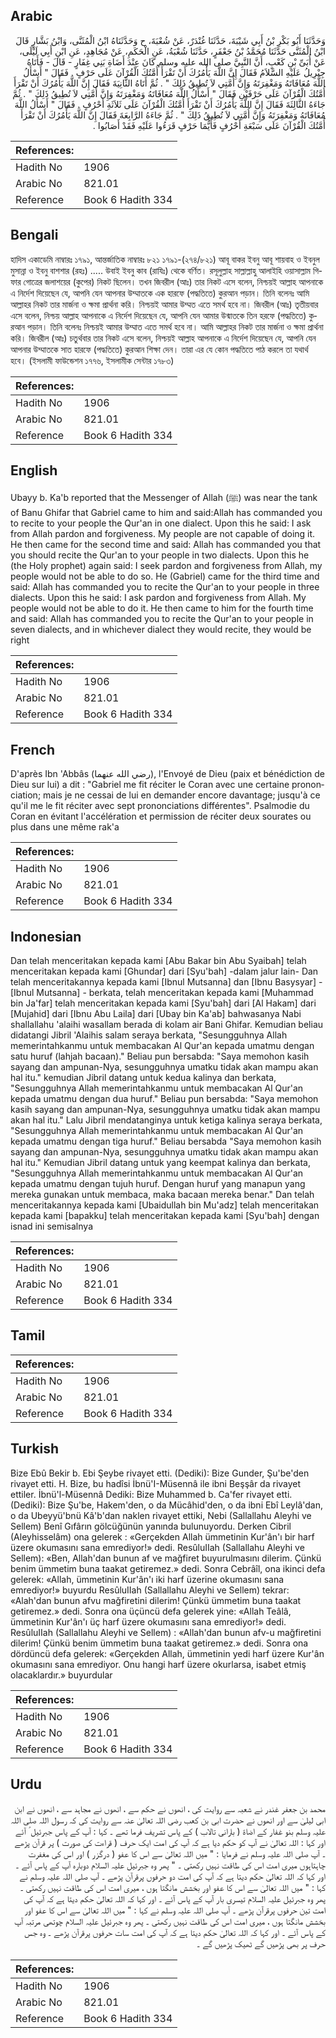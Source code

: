 ## Arabic


<div dir="rtl" lang="ar" style={{fontSize:'larger',backgroundColor:'#f8f9fa',padding:20}}>
وَحَدَّثَنَا أَبُو بَكْرِ بْنُ أَبِي شَيْبَةَ، حَدَّثَنَا غُنْدَرٌ، عَنْ شُعْبَةَ، ح وَحَدَّثَنَاهُ ابْنُ الْمُثَنَّى، وَابْنُ بَشَّارٍ قَالَ ابْنُ الْمُثَنَّى حَدَّثَنَا مُحَمَّدُ بْنُ جَعْفَرٍ، حَدَّثَنَا شُعْبَةُ، عَنِ الْحَكَمِ، عَنْ مُجَاهِدٍ، عَنِ ابْنِ أَبِي لَيْلَى، عَنْ أُبَىِّ بْنِ كَعْبٍ، أَنَّ النَّبِيَّ صلى الله عليه وسلم كَانَ عِنْدَ أَضَاةِ بَنِي غِفَارٍ - قَالَ - فَأَتَاهُ جِبْرِيلُ عَلَيْهِ السَّلاَمُ فَقَالَ إِنَّ اللَّهَ يَأْمُرُكَ أَنْ تَقْرَأَ أُمَّتُكَ الْقُرْآنَ عَلَى حَرْفٍ ‏.‏ فَقَالَ ‏"‏ أَسْأَلُ اللَّهَ مُعَافَاتَهُ وَمَغْفِرَتَهُ وَإِنَّ أُمَّتِي لاَ تُطِيقُ ذَلِكَ ‏"‏ ‏.‏ ثُمَّ أَتَاهُ الثَّانِيَةَ فَقَالَ إِنَّ اللَّهَ يَأْمُرُكَ أَنْ تَقْرَأَ أُمَّتُكَ الْقُرْآنَ عَلَى حَرْفَيْنِ فَقَالَ ‏"‏ أَسْأَلُ اللَّهَ مُعَافَاتَهُ وَمَغْفِرَتَهُ وَإِنَّ أُمَّتِي لاَ تُطِيقُ ذَلِكَ ‏"‏ ‏.‏ ثُمَّ جَاءَهُ الثَّالِثَةَ فَقَالَ إِنَّ اللَّهَ يَأْمُرُكَ أَنْ تَقْرَأَ أُمَّتُكَ الْقُرْآنَ عَلَى ثَلاَثَةِ أَحْرُفٍ ‏.‏ فَقَالَ ‏"‏ أَسْأَلُ اللَّهَ مُعَافَاتَهُ وَمَغْفِرَتَهُ وَإِنَّ أُمَّتِي لاَ تُطِيقُ ذَلِكَ ‏"‏ ‏.‏ ثُمَّ جَاءَهُ الرَّابِعَةَ فَقَالَ إِنَّ اللَّهَ يَأْمُرُكَ أَنْ تَقْرَأَ أُمَّتُكَ الْقُرْآنَ عَلَى سَبْعَةِ أَحْرُفٍ فَأَيُّمَا حَرْفٍ قَرَءُوا عَلَيْهِ فَقَدْ أَصَابُوا ‏.‏
</div>
<div style={{backgroundColor:'#f8f9fa',padding:20, marginBottom: 10}}><table> <thead> <tr> <th>References:</th> <th></th> </tr> </thead> <tbody><tr><td>Hadith No</td><td>1906</td></tr><tr><td>Arabic No</td><td>821.01</td></tr><tr><td>Reference</td><td>Book 6 Hadith 334</td></tr></tbody></table></div>

## Bengali


<div dir="ltr" lang="bn" style={{fontSize:'larger',backgroundColor:'#f8f9fa',padding:20}}>
হাদিস একাডেমি নাম্বারঃ ১৭৯১, আন্তর্জাতিক নাম্বারঃ ৮২১ ১৭৯১-(২৭৪/৮২১) আবূ বাকর ইবনু আবূ শায়বাহ ও ইবনুল মুসান্না ও ইবনু বাশশার (রহঃ) ..... উবাই ইবনু কাব (রাযিঃ) থেকে বর্ণিত। রসূলুল্লাহ সাল্লাল্লাহু আলাইহি ওয়াসাল্লাম গিফার গোত্রের জলাশয়ের (কুপের) নিকট ছিলেন। তখন জিবরীল (আঃ) তার নিকট এসে বলেন, নিশ্চয়ই আল্লাহ আপনাকে এ নির্দেশ দিয়েছেন যে, আপনি যেন আপনার উম্মাতকে এক হারফে (পদ্ধতিতে) কুরআন পড়ান। তিনি বলেনঃ আমি আল্লাহর নিকট তার মার্জনা ও ক্ষমা প্রার্থনা করি। নিশ্চয়ই আমার উম্মত এতে সমর্থ হবে না। জিবরীল (আঃ) তৃতীয়বার এসে বলেন, নিশ্চয় আল্লাহ আপনাকে এ নির্দেশ দিয়েছেন যে, আপনি যেন আমার উন্মাতকে তিন হরফে (পদ্ধতিতে) কুরআন পড়ান। তিনি বলেনঃ নিশ্চয়ই আমার উম্মাত এতে সমর্থ হবে না। আমি আল্লাহর নিকট তার মার্জনা ও ক্ষমা প্রার্থনা করি। জিবরীল (আঃ) চতুর্থবার তার নিকট এসে বলেন, নিশ্চয়ই আল্লাহ আপনাকে এ নির্দেশ দিয়েছেন যে, আপনি যেন আপনার উম্মাতকে সাত হারফে (পদ্ধতিতে) কুরআন শিক্ষা দেন। তারা এর যে কোন পদ্ধতিতে পাঠ করলে তা যথার্থ হবে। (ইসলামী ফাউন্ডেশন ১৭৭৬, ইসলামীক সেন্টার ১৭৮৩)
</div>
<div style={{backgroundColor:'#f8f9fa',padding:20, marginBottom: 10}}><table> <thead> <tr> <th>References:</th> <th></th> </tr> </thead> <tbody><tr><td>Hadith No</td><td>1906</td></tr><tr><td>Arabic No</td><td>821.01</td></tr><tr><td>Reference</td><td>Book 6 Hadith 334</td></tr></tbody></table></div>

## English


<div dir="ltr" lang="en" style={{fontSize:'larger',backgroundColor:'#f8f9fa',padding:20}}>
Ubayy b. Ka'b reported that the Messenger of Allah (ﷺ) was near the tank of Banu Ghifar that Gabriel came to him and said:Allah has commanded you to recite to your people the Qur'an in one dialect. Upon this he said: I ask from Allah pardon and forgiveness. My people are not capable of doing it. He then came for the second time and said: Allah has commanded you that you should recite the Qur'an to your people in two dialects. Upon this he (the Holy prophet) again said: I seek pardon and forgiveness from Allah, my people would not be able to do so. He (Gabriel) came for the third time and said: Allah has commanded you to recite the Qur'an to your people in three dialects. Upon this he said: I ask pardon and forgiveness from Allah. My people would not be able to do it. He then came to him for the fourth time and said: Allah has commanded you to recite the Qur'an to your people in seven dialects, and in whichever dialect they would recite, they would be right
</div>
<div style={{backgroundColor:'#f8f9fa',padding:20, marginBottom: 10}}><table> <thead> <tr> <th>References:</th> <th></th> </tr> </thead> <tbody><tr><td>Hadith No</td><td>1906</td></tr><tr><td>Arabic No</td><td>821.01</td></tr><tr><td>Reference</td><td>Book 6 Hadith 334</td></tr></tbody></table></div>

## French


<div dir="ltr" lang="fr" style={{fontSize:'larger',backgroundColor:'#f8f9fa',padding:20}}>
D'après Ibn 'Abbâs (رضي الله عنهما), l'Envoyé de Dieu (paix et bénédiction de Dieu sur lui) a dit : "Gabriel me fit réciter le Coran avec une certaine prononciation; mais je ne cessai de lui en demander encore davantage; jusqu'à ce qu'il me le fit réciter avec sept prononciations différentes". Psalmodie du Coran en évitant l'accélération et permission de réciter deux sourates ou plus dans une même rak'a
</div>
<div style={{backgroundColor:'#f8f9fa',padding:20, marginBottom: 10}}><table> <thead> <tr> <th>References:</th> <th></th> </tr> </thead> <tbody><tr><td>Hadith No</td><td>1906</td></tr><tr><td>Arabic No</td><td>821.01</td></tr><tr><td>Reference</td><td>Book 6 Hadith 334</td></tr></tbody></table></div>

## Indonesian


<div dir="ltr" lang="id" style={{fontSize:'larger',backgroundColor:'#f8f9fa',padding:20}}>
Dan telah menceritakan kepada kami [Abu Bakar bin Abu Syaibah] telah menceritakan kepada kami [Ghundar] dari [Syu'bah] -dalam jalur lain- Dan telah menceritakannya kepada kami [Ibnul Mutsanna] dan [Ibnu Basysyar] - [Ibnul Mutsanna] - berkata, telah menceritakan kepada kami [Muhammad bin Ja'far] telah menceritakan kepada kami [Syu'bah] dari [Al Hakam] dari [Mujahid] dari [Ibnu Abu Laila] dari [Ubay bin Ka'ab] bahwasanya Nabi shallallahu 'alaihi wasallam berada di kolam air Bani Ghifar. Kemudian beliau didatangi Jibril 'Alaihis salam seraya berkata, "Sesungguhnya Allah memerintahkanmu untuk membacakan Al Qur'an kepada umatmu dengan satu huruf (lahjah bacaan)." Beliau pun bersabda: "Saya memohon kasih sayang dan ampunan-Nya, sesungguhnya umatku tidak akan mampu akan hal itu." kemudian Jibril datang untuk kedua kalinya dan berkata, "Sesungguhnya Allah memerintahkanmu untuk membacakan Al Qur'an kepada umatmu dengan dua huruf." Beliau pun bersabda: "Saya memohon kasih sayang dan ampunan-Nya, sesungguhnya umatku tidak akan mampu akan hal itu." Lalu Jibril mendatanginya untuk ketiga kalinya seraya berkata, "Sesungguhnya Allah memerintahkanmu untuk membacakan Al Qur'an kepada umatmu dengan tiga huruf." Beliau bersabda "Saya memohon kasih sayang dan ampunan-Nya, sesungguhnya umatku tidak akan mampu akan hal itu." Kemudian Jibril datang untuk yang keempat kalinya dan berkata, "Sesungguhnya Allah memerintahkanmu untuk membacakan Al Qur'an kepada umatmu dengan tujuh huruf. Dengan huruf yang manapun yang mereka gunakan untuk membaca, maka bacaan mereka benar." Dan telah menceritakannya kepada kami [Ubaidullah bin Mu'adz] telah menceritakan kepada kami [bapakku] telah menceritakan kepada kami [Syu'bah] dengan isnad ini semisalnya
</div>
<div style={{backgroundColor:'#f8f9fa',padding:20, marginBottom: 10}}><table> <thead> <tr> <th>References:</th> <th></th> </tr> </thead> <tbody><tr><td>Hadith No</td><td>1906</td></tr><tr><td>Arabic No</td><td>821.01</td></tr><tr><td>Reference</td><td>Book 6 Hadith 334</td></tr></tbody></table></div>

## Tamil


<div dir="ltr" lang="ta" style={{fontSize:'larger',backgroundColor:'#f8f9fa',padding:20}}>

</div>
<div style={{backgroundColor:'#f8f9fa',padding:20, marginBottom: 10}}><table> <thead> <tr> <th>References:</th> <th></th> </tr> </thead> <tbody><tr><td>Hadith No</td><td>1906</td></tr><tr><td>Arabic No</td><td>821.01</td></tr><tr><td>Reference</td><td>Book 6 Hadith 334</td></tr></tbody></table></div>

## Turkish


<div dir="ltr" lang="tr" style={{fontSize:'larger',backgroundColor:'#f8f9fa',padding:20}}>
Bize Ebû Bekir b. Ebi Şeybe rivayet etti. (Dediki): Bize Gunder, Şu'be'den rivayet etti. H. Bize, bu hadîsi İbnü'I-Müsennâ ile ibni Beşşâr da rivayet ettiler. İbnü'l-Müsennâ Dediki: Bize Muhammed b. Ca'fer rivayet etti. (Dediki): Bize Şu'be, Hakem'den, o da Mücâhid'den, o da ibni Ebî Leylâ'dan, o da Ubeyyü'bnü Kâ'b'dan naklen rivayet ettiki, Nebi (Sallallahu Aleyhi ve Sellem) Benî Gıfârın gölcüğünün yanında bulunuyordu. Derken Cibril (Aleyhisselâm) ona gelerek : «Gerçekden Allah ümmetinin Kur'ân'ı bir harf üzere okumasını sana emrediyor!» dedi. ResûluIIah (Sallallahu Aleyhi ve Sellem): «Ben, Allah'dan bunun af ve mağfiret buyurulmasını dilerim. Çünkü benim ümmetim buna taakat getiremez.» dedi. Sonra Cebrâîl, ona ikinci defa gelerek: «Allah, ümmetinin Kur'ân'ı iki harf üzerine okumasını sana emrediyor!» buyurdu ResûluIIah (Sallallahu Aleyhi ve Sellem) tekrar: «Alah'dan bunun afvu mağfiretini dilerim! Çünkü ümmetim buna taakat getiremez.» dedi. Sonra ona üçüncü defa gelerek yine: «Allah Teâlâ, ümmetinin Kur'ân'ı üç harf üzere okumasını sana emrediyor!» dedi. ResûluIIah (Sallallahu Aleyhi ve Sellem) : «Allah'dan bunun afv-u mağfiretini dilerim! Çünkü benim ümmetim buna taakat getiremez.» dedi. Sonra ona dördüncü defa gelerek: «Gerçekden Allah, ümmetinin yedi harf üzere Kur'ân okumasını sana emrediyor. Onu hangi harf üzere okurlarsa, isabet etmiş olacaklardır.» buyurdular
</div>
<div style={{backgroundColor:'#f8f9fa',padding:20, marginBottom: 10}}><table> <thead> <tr> <th>References:</th> <th></th> </tr> </thead> <tbody><tr><td>Hadith No</td><td>1906</td></tr><tr><td>Arabic No</td><td>821.01</td></tr><tr><td>Reference</td><td>Book 6 Hadith 334</td></tr></tbody></table></div>

## Urdu


<div dir="rtl" lang="ur" style={{fontSize:'larger',backgroundColor:'#f8f9fa',padding:20}}>
محمد بن جعفر غندر نے شعبہ سے روایت کی ، انھوں نے حکم سے ، انھوں نے مجاہد سے ، انھوں نے ابن ابی لیلیٰ سے اور انھوں نے حضرت ابی بن کعب رضی اللہ تعالیٰ عنہ سے روایت کی کہ رسول اللہ صلی اللہ علیہ وسلم بنو غفار کے اضاۃ ( بارانی تالاب ) کے پاس تشریف فرما تھے ۔ کہا : آپ کے پاس جبرئیل ؑ آئے اور کہا : اللہ تعالیٰ نے آپ کو حکم دیا ہے کہ آپ کی امت ایک حرف ( قراءت کی صورت ) پر قرآن پڑھے ۔ آپ صلی اللہ علیہ وسلم نے فرمایا : " میں اللہ تعالیٰ سے اس کا عفو ( درگزر ) اور اس کی مغفرت چاہتاہوں میری امت اس کی طاقت نہیں رکھتی ۔ " پھر وہ جبرئیل علیہ السلام دوبارہ آپ کے پاس آئے ۔ اور کہا کہ اللہ تعالیٰ حکم دیتا ہے کہ آپ کی امت دو حرفوں پرقرآن پڑھے ۔ آپ صلی اللہ علیہ وسلم نے کہا : " میں اللہ تعالیٰ سے اس کا عفو اور بخشش مانگتا ہوں ، میری امت اس کی طاقت نہیں رکھتی ۔ پھر وہ جبرئیل علیہ السلام تیسری بار آپ کے پاس آئے ۔ اور کہا کہ اللہ تعالیٰ حکم دیتا ہے کہ آپ کی امت تین حرفوں پرقرآن پڑھے ۔ آپ صلی اللہ علیہ وسلم نے کہا : " میں اللہ تعالیٰ سے اس کا عفو اور بخشش مانگتا ہوں ، میری امت اس کی طاقت نہیں رکھتی ۔ پھر وہ جبرئیل علیہ السلام چوتھی مرتبہ آپ کے پاس آئے ۔ اور کہا کہ اللہ تعالیٰ حکم دیتا ہے کہ آپ کی امت سات حرفوں پرقرآن پڑھے ۔ وہ جس حرف پر بھی پڑھیں گے ٹھیک پڑھیں گے ۔
</div>
<div style={{backgroundColor:'#f8f9fa',padding:20, marginBottom: 10}}><table> <thead> <tr> <th>References:</th> <th></th> </tr> </thead> <tbody><tr><td>Hadith No</td><td>1906</td></tr><tr><td>Arabic No</td><td>821.01</td></tr><tr><td>Reference</td><td>Book 6 Hadith 334</td></tr></tbody></table></div>